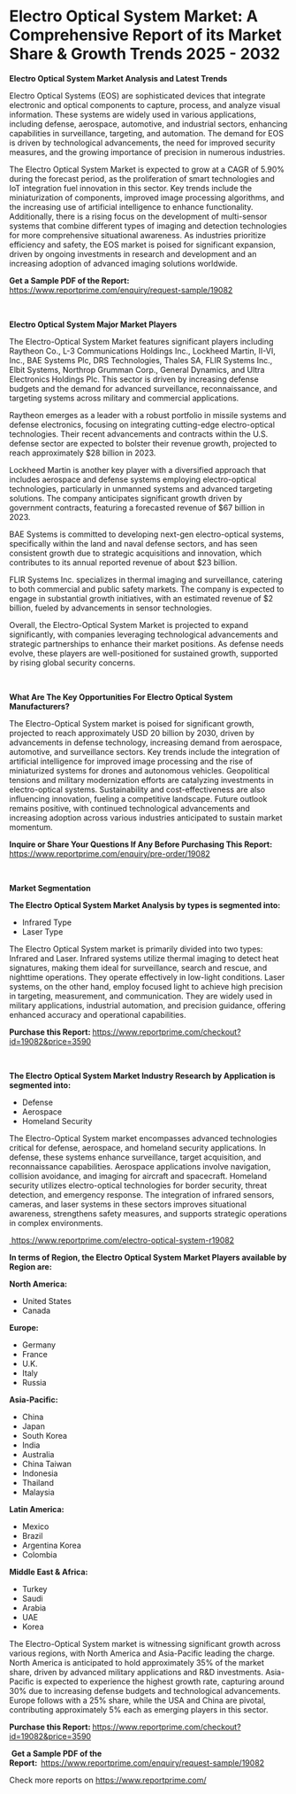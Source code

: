 <p><h1>Electro Optical System Market: A Comprehensive Report of its Market Share & Growth Trends 2025 - 2032</h1></p><p><strong>Electro Optical System Market Analysis and Latest Trends</strong></p>
<p><p>Electro Optical Systems (EOS) are sophisticated devices that integrate electronic and optical components to capture, process, and analyze visual information. These systems are widely used in various applications, including defense, aerospace, automotive, and industrial sectors, enhancing capabilities in surveillance, targeting, and automation. The demand for EOS is driven by technological advancements, the need for improved security measures, and the growing importance of precision in numerous industries.</p><p>The Electro Optical System Market is expected to grow at a CAGR of 5.90% during the forecast period, as the proliferation of smart technologies and IoT integration fuel innovation in this sector. Key trends include the miniaturization of components, improved image processing algorithms, and the increasing use of artificial intelligence to enhance functionality. Additionally, there is a rising focus on the development of multi-sensor systems that combine different types of imaging and detection technologies for more comprehensive situational awareness. As industries prioritize efficiency and safety, the EOS market is poised for significant expansion, driven by ongoing investments in research and development and an increasing adoption of advanced imaging solutions worldwide.</p></p>
<p><strong>Get a Sample PDF of the Report:&nbsp;</strong> <a href="https://www.reportprime.com/enquiry/request-sample/19082?utm_campaign=2891&utm_medium=2&utm_source=Github&utm_content=ia&utm_term=19032025&utm_id=electro-optical-system">https://www.reportprime.com/enquiry/request-sample/19082</a></p>
<p>&nbsp;</p>
<p><strong>Electro Optical System Major Market Players</strong></p>
<p><p>The Electro-Optical System Market features significant players including Raytheon Co., L-3 Communications Holdings Inc., Lockheed Martin, II-VI, Inc., BAE Systems Plc, DRS Technologies, Thales SA, FLIR Systems Inc., Elbit Systems, Northrop Grumman Corp., General Dynamics, and Ultra Electronics Holdings Plc. This sector is driven by increasing defense budgets and the demand for advanced surveillance, reconnaissance, and targeting systems across military and commercial applications.</p><p>Raytheon emerges as a leader with a robust portfolio in missile systems and defense electronics, focusing on integrating cutting-edge electro-optical technologies. Their recent advancements and contracts within the U.S. defense sector are expected to bolster their revenue growth, projected to reach approximately $28 billion in 2023.</p><p>Lockheed Martin is another key player with a diversified approach that includes aerospace and defense systems employing electro-optical technologies, particularly in unmanned systems and advanced targeting solutions. The company anticipates significant growth driven by government contracts, featuring a forecasted revenue of $67 billion in 2023.</p><p>BAE Systems is committed to developing next-gen electro-optical systems, specifically within the land and naval defense sectors, and has seen consistent growth due to strategic acquisitions and innovation, which contributes to its annual reported revenue of about $23 billion.</p><p>FLIR Systems Inc. specializes in thermal imaging and surveillance, catering to both commercial and public safety markets. The company is expected to engage in substantial growth initiatives, with an estimated revenue of $2 billion, fueled by advancements in sensor technologies.</p><p>Overall, the Electro-Optical System Market is projected to expand significantly, with companies leveraging technological advancements and strategic partnerships to enhance their market positions. As defense needs evolve, these players are well-positioned for sustained growth, supported by rising global security concerns.</p></p>
<p>&nbsp;</p>
<p><strong>What Are The Key Opportunities For Electro Optical System Manufacturers?</strong></p>
<p><p>The Electro-Optical System market is poised for significant growth, projected to reach approximately USD 20 billion by 2030, driven by advancements in defense technology, increasing demand from aerospace, automotive, and surveillance sectors. Key trends include the integration of artificial intelligence for improved image processing and the rise of miniaturized systems for drones and autonomous vehicles. Geopolitical tensions and military modernization efforts are catalyzing investments in electro-optical systems. Sustainability and cost-effectiveness are also influencing innovation, fueling a competitive landscape. Future outlook remains positive, with continued technological advancements and increasing adoption across various industries anticipated to sustain market momentum.</p></p>
<p><strong>Inquire or Share Your Questions If Any Before Purchasing This Report:</strong> <a href="https://www.reportprime.com/enquiry/pre-order/19082?utm_campaign=2891&utm_medium=2&utm_source=Github&utm_content=ia&utm_term=19032025&utm_id=electro-optical-system">https://www.reportprime.com/enquiry/pre-order/19082</a></p>
<p>&nbsp;</p>
<p><strong>Market Segmentation</strong></p>
<p><strong>The Electro Optical System Market Analysis by types is segmented into:</strong></p>
<p><ul><li>Infrared Type</li><li>Laser Type</li></ul></p>
<p><p>The Electro Optical System market is primarily divided into two types: Infrared and Laser. Infrared systems utilize thermal imaging to detect heat signatures, making them ideal for surveillance, search and rescue, and nighttime operations. They operate effectively in low-light conditions. Laser systems, on the other hand, employ focused light to achieve high precision in targeting, measurement, and communication. They are widely used in military applications, industrial automation, and precision guidance, offering enhanced accuracy and operational capabilities.</p></p>
<p><strong>Purchase this Report:&nbsp;</strong><a href="https://www.reportprime.com/checkout?id=19082&price=3590&utm_campaign=2891&utm_medium=2&utm_source=Github&utm_content=ia&utm_term=19032025&utm_id=electro-optical-system">https://www.reportprime.com/checkout?id=19082&price=3590</a></p>
<p>&nbsp;</p>
<p><strong>The Electro Optical System Market Industry Research by Application is segmented into:</strong></p>
<p><ul><li>Defense</li><li>Aerospace</li><li>Homeland Security</li></ul></p>
<p><p>The Electro-Optical System market encompasses advanced technologies critical for defense, aerospace, and homeland security applications. In defense, these systems enhance surveillance, target acquisition, and reconnaissance capabilities. Aerospace applications involve navigation, collision avoidance, and imaging for aircraft and spacecraft. Homeland security utilizes electro-optical technologies for border security, threat detection, and emergency response. The integration of infrared sensors, cameras, and laser systems in these sectors improves situational awareness, strengthens safety measures, and supports strategic operations in complex environments.</p></p>
<p><a href="https://www.reportprime.com/electro-optical-system-r19082?utm_campaign=2891&utm_medium=2&utm_source=Github&utm_content=ia&utm_term=19032025&utm_id=electro-optical-system">&nbsp;https://www.reportprime.com/electro-optical-system-r19082</a></p>
<p><strong>In terms of Region, the Electro Optical System Market Players available by Region are:</strong></p>
<p>
    <p> <strong> North America: </strong>
        <ul>
            <li>United States</li>
            <li>Canada</li>
        </ul>
        </p> 
    <p> <strong> Europe: </strong>
        <ul>
            <li>Germany</li>
            <li>France</li>
            <li>U.K.</li>
            <li>Italy</li>
            <li>Russia</li>
        </ul>
        </p> 
    <p> <strong> Asia-Pacific: </strong>
        <ul>
            <li>China</li>
            <li>Japan</li>
            <li>South Korea</li>
            <li>India</li>
            <li>Australia</li>
            <li>China Taiwan</li>
            <li>Indonesia</li>
            <li>Thailand</li>
            <li>Malaysia</li>
        </ul>
        </p> 
    <p> <strong> Latin America: </strong>
        <ul>
            <li>Mexico</li>
            <li>Brazil</li>
            <li>Argentina Korea</li>
            <li>Colombia</li>
        </ul>
        </p> 
    <p> <strong> Middle East & Africa: </strong>
        <ul>
            <li>Turkey</li>
            <li>Saudi</li>
            <li>Arabia</li>
            <li>UAE</li>
            <li>Korea</li>
        </ul>
    </p>
    </p>
<p><p>The Electro-Optical System market is witnessing significant growth across various regions, with North America and Asia-Pacific leading the charge. North America is anticipated to hold approximately 35% of the market share, driven by advanced military applications and R&D investments. Asia-Pacific is expected to experience the highest growth rate, capturing around 30% due to increasing defense budgets and technological advancements. Europe follows with a 25% share, while the USA and China are pivotal, contributing approximately 5% each as emerging players in this sector.</p></p>
<p><strong>Purchase this Report: </strong><a href="https://www.reportprime.com/checkout?id=19082&price=3590&utm_campaign=2891&utm_medium=2&utm_source=Github&utm_content=ia&utm_term=19032025&utm_id=electro-optical-system">https://www.reportprime.com/checkout?id=19082&price=3590</a></p>
<p>&nbsp;<strong>Get a Sample PDF of the Report:&nbsp;&nbsp;</strong><a href="https://www.reportprime.com/enquiry/request-sample/19082?utm_campaign=2891&utm_medium=2&utm_source=Github&utm_content=ia&utm_term=19032025&utm_id=electro-optical-system">https://www.reportprime.com/enquiry/request-sample/19082</a></p>
<p><strong></strong></p>
<p>Check more reports on <a href="https://www.reportprime.com/?utm_campaign=2891&utm_medium=2&utm_source=Github&utm_content=ia&utm_term=19032025&utm_id=electro-optical-system">https://www.reportprime.com/</a></p>